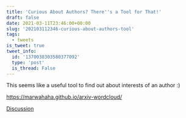 ```yaml
---
title: 'Curious About Authors? There''s a Tool for That!'
draft: false
date: 2021-03-11T23:46:00+00:00
slug: '202103112346-curious-about-authors-tool'
tags:
  - tweets
is_tweet: true
tweet_info:
  id: '1370038303580377092'
  type: 'post'
  is_thread: False
---
```




This seems like a useful tool to find out about interests of an author :)

<https://marwahaha.github.io/arxiv-wordcloud/>

[Discussion](https://x.com/sytelus/status/1370038303580377092)
